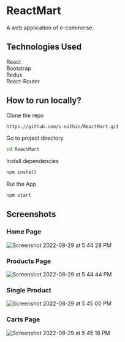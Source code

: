 # ReactMart
A web application of e-commerse.<br/>

## Technologies Used
React<br/>
Bootstrap<br/>
Redux<br/>
React-Router<br/>

## How to run locally?
Clone the repo
```bash
https://github.com/i-nithin/ReactMart.git
```
Go to project directory
```bash
cd ReactMart
```
Install dependencies
```bash
npm install
```
Rut the App
```bash
npm start
```

## Screenshots
### Home Page

![Screenshot 2022-08-29 at 5 44 28 PM](https://user-images.githubusercontent.com/97078688/187198955-550bab9f-147f-4371-9347-aa5f2177341c.png)

### Products Page

![Screenshot 2022-08-29 at 5 44 44 PM](https://user-images.githubusercontent.com/97078688/187199025-70f13ceb-4d7e-4548-809d-1da9d737d117.png)

### Single Product

![Screenshot 2022-08-29 at 5 45 00 PM](https://user-images.githubusercontent.com/97078688/187199125-634e029b-ace7-4928-a602-96d6b328b3cd.png)

### Carts Page

![Screenshot 2022-08-29 at 5 45 18 PM](https://user-images.githubusercontent.com/97078688/187199177-313fe04d-9285-4997-b125-f5fcbfbd1e9b.png)







